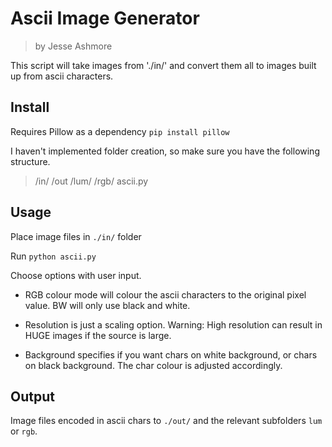 # Ascii Image Generator
> by Jesse Ashmore

This script will take images from './in/' and convert them all to images built up from ascii characters.

## Install

Requires Pillow as a dependency
`pip install pillow`

I haven't implemented folder creation, so make sure you have the following structure.
> /in/
> /out
>   /lum/
>   /rgb/
> ascii.py 

## Usage

Place image files in `./in/` folder

Run `python ascii.py`

Choose options with user input.

- RGB colour mode will colour the ascii characters to the original pixel value. BW will only use black and white.

- Resolution is just a scaling option. Warning: High resolution can result in HUGE images if the source is large.

- Background specifies if you want chars on white background, or chars on black background. The char colour is adjusted accordingly.

## Output

Image files encoded in ascii chars to `./out/` and the relevant subfolders `lum` or `rgb`.

